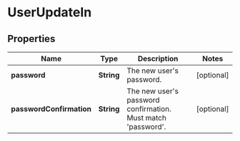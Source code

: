 # UserUpdateIn

## Properties
Name | Type | Description | Notes
------------ | ------------- | ------------- | -------------
**password** | **String** | The new user&#x27;s password. |  [optional]
**passwordConfirmation** | **String** | The new user&#x27;s password confirmation. Must match &#x27;password&#x27;. |  [optional]
